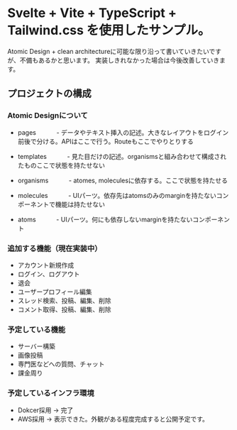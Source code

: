 # Svelte + Vite + TypeScript + Tailwind.css を使用したサンプル。

Atomic Design + clean architectureに可能な限り沿って書いていきたいですが、不備もあるかと思います。
実装しきれなかった場合は今後改善していきます。

## プロジェクトの構成

### Atomic Designについて

- pages
　　　- データやテキスト挿入の記述。大きなレイアウトをログイン前後で分ける。APIはここで行う。Routeもここでやりとりする

- templates
　　　- 見た目だけの記述。organismsと組み合わせて構成されたものここで状態を持たせない

- organisms
　　　- atomes, moleculesに依存する。ここで状態を持たせる

- molecules
　　　- UIパーツ。依存先はatomsのみのmarginを持たないコンポーネントで機能は持たせない

- atoms
　　　- UIパーツ。何にも依存しないmarginを持たないコンポーネント

### 追加する機能（現在実装中）

- アカウント新規作成
- ログイン、ログアウト
- 退会
- ユーザープロフィール編集
- スレッド検索、投稿、編集、削除
- コメント取得、投稿、編集、削除

### 予定している機能

- サーバー構築
- 画像投稿
- 専門医などへの質問、チャット
- 課金周り

### 予定しているインフラ環境

- Dokcer採用 → 完了
- AWS採用 → 表示できた。外観がある程度完成すると公開予定です。
